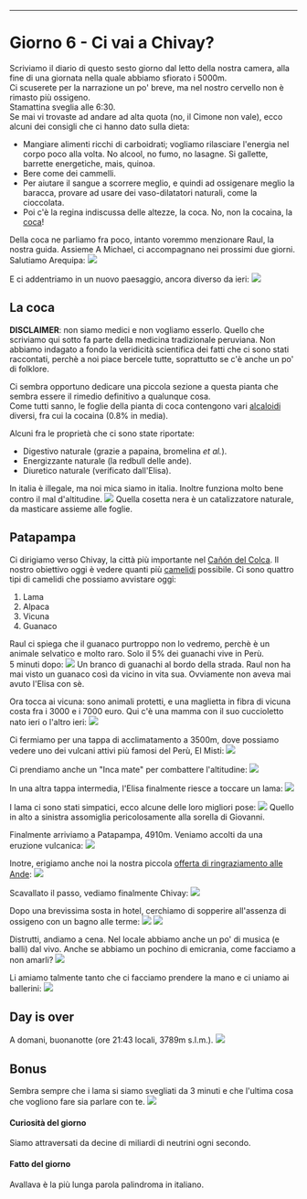 ---
# Giorno 6 - Ci vai a Chivay?
Scriviamo il diario di questo sesto giorno dal letto della nostra camera, alla fine di una giornata nella quale abbiamo sfiorato i 5000m. <br/>Ci scuserete per la narrazione un po' breve, ma nel nostro cervello non è rimasto più ossigeno.<br/>
Stamattina sveglia alle 6:30. <br/>
Se mai vi trovaste ad andare ad alta quota (no, il Cimone non vale), ecco alcuni dei consigli che ci hanno dato sulla dieta:
- Mangiare alimenti ricchi di carboidrati; vogliamo rilasciare l'energia nel corpo poco alla volta. No alcool, no fumo, no lasagne. Si gallette, barrette energetiche, mais, quinoa.
- Bere come dei cammelli.
- Per aiutare il sangue a scorrere meglio, e quindi ad ossigenare meglio la baracca, provare ad usare dei vaso-dilatatori naturali, come la cioccolata.
- Poi c'è la regina indiscussa delle altezze, la coca. No, non la cocaina, la [coca](https://it.wikipedia.org/wiki/Erythroxylum_coca)!

Della coca ne parliamo fra poco, intanto voremmo menzionare Raul, la nostra guida. Assieme A Michael, ci accompagnano nei prossimi due giorni. <br/>
Salutiamo Arequipa:
![](../photos/blog/6/IMG_9362.webp)

E ci addentriamo in un nuovo paesaggio, ancora diverso da ieri:
![](../photos/blog/6/IMG_9369.webp)


## La coca 
**DISCLAIMER**: non siamo medici e non vogliamo esserlo. Quello che scriviamo qui sotto fa parte della medicina tradizionale peruviana. Non abbiamo indagato a fondo la veridicità scientifica dei fatti che ci sono stati raccontati, perchè a noi piace bercele tutte, soprattutto se c'è anche un po' di folklore.

Ci sembra opportuno dedicare una piccola sezione a questa pianta che sembra essere il rimedio definitivo a qualunque cosa.<br/>
Come tutti sanno, le foglie della pianta di coca contengono vari [alcaloidi](https://it.wikipedia.org/wiki/Erythroxylum_coca#Aspetti_farmacologici) diversi, fra cui la cocaina (0.8% in media).

Alcuni fra le proprietà che ci sono state riportate:
- Digestivo naturale (grazie a papaina, bromelina *et al.*).
- Energizzante naturale (la redbull delle ande).
- Diuretico naturale (verificato dall'Elisa).

In italia è illegale, ma noi mica siamo in italia. Inoltre funziona molto bene contro il mal d'altitudine.
![](../photos/blog/6/coca.jpeg)
Quella cosetta nera è un catalizzatore naturale, da masticare assieme alle foglie.

## Patapampa
Ci dirigiamo verso Chivay, la città più importante nel [Cañón del Colca](https://es.wikipedia.org/wiki/Valle_del_Colca). Il nostro obiettivo oggi è vedere quanti più [camelidi](https://it.wikipedia.org/wiki/Camelidae) possibile. Ci sono quattro tipi di camelidi che possiamo avvistare oggi:
1. Lama
2. Alpaca
3. Vicuna
4. Guanaco

Raul ci spiega che il guanaco purtroppo non lo vedremo, perchè è un animale selvatico e molto raro. Solo il 5% dei guanachi vive in Perù. <br/>5 minuti dopo:
![](../photos/blog/6/IMG_9398.webp)
Un branco di guanachi al bordo della strada. Raul non ha mai visto un guanaco così da vicino in vita sua. Ovviamente non aveva mai avuto l'Elisa con sè.

Ora tocca ai vicuna: sono animali protetti, e una maglietta in fibra di vicuna costa fra i 3000 e i 7000 euro. Qui c'è una mamma con il suo cuccioletto nato ieri o l'altro ieri:
![](../photos/blog/6/IMG_9433.webp)

Ci fermiamo per una tappa di acclimatamento a 3500m, dove possiamo vedere uno dei vulcani attivi più famosi del Perù, El Misti:
![](../photos/blog/6/IMG_9418.webp)

Ci prendiamo anche un "Inca mate" per combattere l'altitudine:
![](../photos/blog/6/IMG_9405.webp)

In una altra tappa intermedia, l'Elisa finalmente riesce a toccare un lama:
![](../photos/blog/6/IMG_9458.webp)

I lama ci sono stati simpatici, ecco alcune delle loro migliori pose:
![](../photos/blog/6/IMG_lama.webp)
Quello in alto a sinistra assomiglia pericolosamente alla sorella di Giovanni.

Finalmente arriviamo a Patapampa, 4910m. Veniamo accolti da una eruzione vulcanica:
![](../photos/blog/6/IMG_9497.webp)

Inotre, erigiamo anche noi la nostra piccola [offerta di ringraziamento alle Ande](https://antipode-peru.com/en-map-patapampa):
![](../photos/blog/6/IMG_9506.webp)

Scavallato il passo, vediamo finalmente Chivay:
![](../photos/blog/6/IMG_9508.webp)

Dopo una brevissima sosta in hotel, cerchiamo di sopperire all'assenza di ossigeno con un bagno alle terme: 
![](../photos/blog/6/IMG_9534.webp)
![](../photos/blog/6/IMG_9542.webp)

Distrutti, andiamo a cena. Nel locale abbiamo anche un po' di musica (e balli) dal vivo. Anche se abbiamo un pochino di emicrania, come facciamo a non amarli?
![](../photos/blog/6/IMG_9554.webp)

Li amiamo talmente tanto che ci facciamo prendere la mano e ci uniamo ai ballerini:
![](../photos/blog/6/IMG_9568.webp)

## Day is over
A domani, buonanotte (ore 21:43 locali, 3789m s.l.m.).
![](../photos/blog/6/IMG_9342.webp)

## Bonus
Sembra sempre che i lama si siamo svegliati da 3 minuti e che l'ultima cosa che vogliono fare sia parlare con te.
![](../photos/blog/6/IMG_9453.webp)

#### Curiosità del giorno
Siamo attraversati da decine di miliardi di neutrini ogni secondo.
#### Fatto del giorno
Avallava è la più lunga parola palindroma in italiano.













